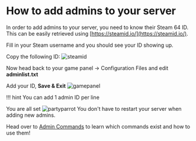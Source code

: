 # How to add admins to your server

In order to add admins to your server, you need to know their Steam 64 ID.
This can be easily retrieved using [https://steamid.io/](https://steamid.io/). 

Fill in your Steam username and you should see your ID showing up.

Copy the following ID:
![steamid](../Images/steamidio.png)

Now head back to your game panel -> Configuration Files and edit **adminlist.txt**

Add your ID, **Save & Exit**
![gamepanel](../Images/panel1.png)


!!! hint
    You can add 1 admin ID per line



You are all set ![partyparrot](../Images/partyparrot.gif) You don't have to restart your server when adding new admins.

Head over to [Admin Commands](admin-commands.md) to learn which commands exist and how to use them!